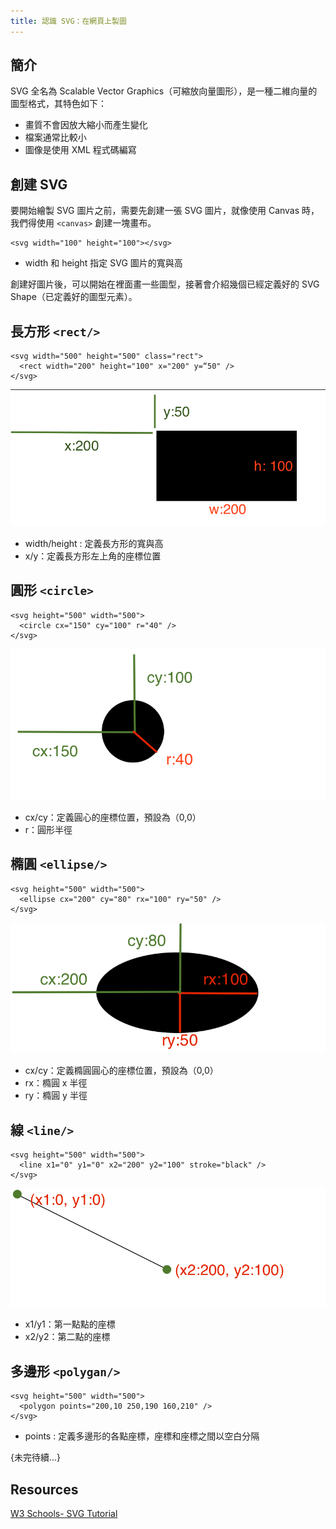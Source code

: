```yaml
---
title: 認識 SVG：在網頁上製圖
---
```


## 簡介

SVG 全名為 Scalable Vector Graphics（可縮放向量圖形），是一種二維向量的圖型格式，其特色如下：

- 畫質不會因放大縮小而產生變化
- 檔案通常比較小
- 圖像是使用 XML 程式碼編寫

## 創建 SVG

要開始繪製 SVG 圖片之前，需要先創建一張 SVG 圖片，就像使用 Canvas 時，我們得使用 `<canvas>` 創建一塊畫布。

```=html
<svg width="100" height="100"></svg>
```

- width 和 height 指定 SVG 圖片的寬與高

創建好圖片後，可以開始在裡面畫一些圖型，接著會介紹幾個已經定義好的 SVG Shape（已定義好的圖型元素）。

## 長方形 `<rect/>`

```
<svg width="500" height="500" class="rect">
  <rect width="200" height="100" x="200" y=“50" />
</svg>
```

![svg-rect](/img/frontend/svg-rect.png)

- width/height : 定義長方形的寬與高
- x/y：定義長方形左上角的座標位置

## 圓形 `<circle>`

```=html
<svg height="500" width="500">
  <circle cx="150" cy="100" r="40" />
</svg>
```

![svg-circle](/img/frontend/svg-circle.png)

- cx/cy：定義圓心的座標位置，預設為（0,0）
- r：圓形半徑

## 橢圓 `<ellipse/>`

```=html
<svg height="500" width="500">
  <ellipse cx="200" cy="80" rx="100" ry="50" />
</svg>
```

![svg-ellipse](/img/frontend/svg-ellipse.png)

- cx/cy：定義橢圓圓心的座標位置，預設為（0,0）
- rx：橢圓 x 半徑
- ry：橢圓 y 半徑

## 線 `<line/>`

```=html
<svg height="500" width="500">
  <line x1="0" y1="0" x2="200" y2="100" stroke="black" />
</svg>
```

![svg-line](/img/frontend/svg-line.png)

- x1/y1：第一點點的座標
- x2/y2：第二點的座標

## 多邊形 `<polygan/>`

```= html
<svg height="500" width="500">
  <polygon points="200,10 250,190 160,210" />
</svg>
```

- points : 定義多邊形的各點座標，座標和座標之間以空白分隔

{未完待續...}

## Resources

[W3 Schools- SVG Tutorial](https://www.w3schools.com/graphics/svg_intro.asp)
